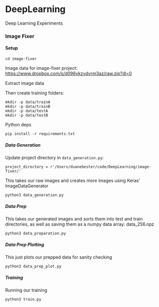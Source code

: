 # DeepLearning
Deep Learning Experiments


### Image Fixer

#### Setup

```
cd image-fixer
```

Image data for image-fixer project: https://www.dropbox.com/s/d096vkzvdvrm3az/raw.zip?dl=0

Extract image data

Then create training folders:

```
mkdir -p data/trainA
mkdir -p data/trainB
mkdir -p data/testA
mkdir -p data/testB
```

Python deps

```
pip install -r requirements.txt
```

##### Data Generation

Update project directory in `data_generation.py`:

```
project_directory = r'/Users/duanebester/code/DeepLearning/image-fixer/'
```

This takes our raw images and creates more images using Keras' ImageDataGenerator

```
python3 data_generation.py
```

##### Data Prep

This takes our generated images and sorts them into test and train directories, as well as saving them as a numpy data array: data_256.npz

```
python3 data_preparation.py
```

##### Data Prep Plotting

This just plots our prepped data for sanity checking

```
python3 data_prep_plot.py
```

##### Training

Running our training

```
python3 train.py
```